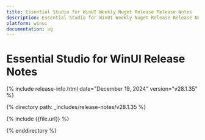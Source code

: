 ```yaml
---
title: Essential Studio for WinUI Weekly Nuget Release Release Notes  
description: Essential Studio for WinUI Weekly Nuget Release Release Notes  
platform: winui
documentation: ug
---
```


# Essential Studio for WinUI  Release Notes  

{% include release-info.html date="December 19, 2024"  version="v28.1.35" %} 

{% directory path: _includes/release-notes/v28.1.35 %}

{% include {{file.url}} %}

{% enddirectory %}